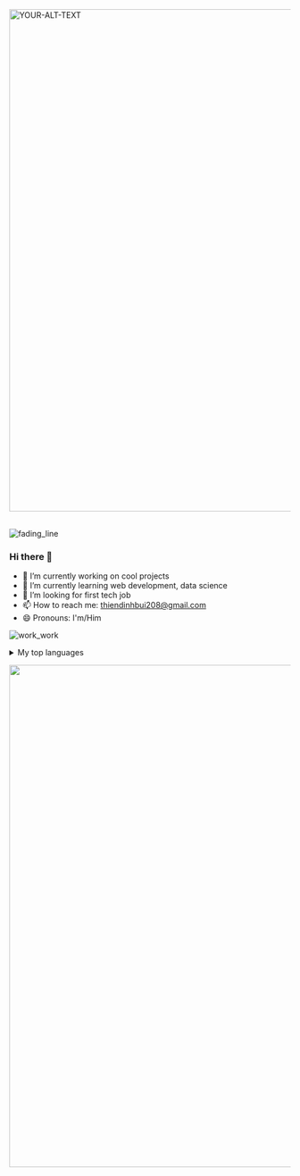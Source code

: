 <picture>
 <source media="(prefers-color-scheme: dark)" srcset="http://m.gettywallpapers.com/wp-content/uploads/2021/05/4k-Wallpaper-Cool-scaled.jpg" width=900 >
 <source media="(prefers-color-scheme: light)" srcset="http://m.gettywallpapers.com/wp-content/uploads/2021/05/4k-Wallpaper-Cool-scaled.jpg" width=900>
 <img alt="YOUR-ALT-TEXT" src="http://m.gettywallpapers.com/wp-content/uploads/2021/05/4k-Wallpaper-Cool-scaled.jpg" width=900>
</picture>
<br></br>

![fading_line](https://github.com/codewithdinh/codewithdinh/assets/114113722/2a4f585d-9b09-4943-b4f5-6d06bd069e12)


### Hi there 👋

<!--
**codewithdinh/codewithdinh** is a ✨ _special_ ✨ repository because its `README.md` (this file) appears on your GitHub profile.

Here are some ideas to get you started:
-->
- 🔭 I’m currently working on cool projects
- 🌱 I’m currently learning web development, data science
- 🤔 I’m looking for first tech job
- 📫 How to reach me: thiendinhbui208@gmail.com
- 😄 Pronouns: I'm/Him
<!--- 👯 I’m looking to collaborate on ...
- ⚡ Fun fact:
- 💬 Ask me about ... --->

![work_work](https://github.com/codewithdinh/codewithdinh/assets/114113722/f8b6fe7a-c1b5-4b80-8fdd-41a6bacb603a)

<details>
<summary>My top languages</summary>

| Rank | Languages |
|-----:|-----------|
|     1| Python    |
|     2| JavaScript|
|     3| SQL       | 


</details>

<img src="https://github.com/codewithdinh/codewithdinh/assets/114113722/c20022ba-82e5-489d-b623-89cfe04d0355" width=900></img>


